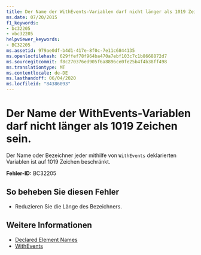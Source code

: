 ```yaml
---
title: Der Name der WithEvents-Variablen darf nicht länger als 1019 Zeichen sein.
ms.date: 07/20/2015
f1_keywords:
- bc32205
- vbc32205
helpviewer_keywords:
- BC32205
ms.assetid: 979ae0df-b4d1-417e-8f0c-7e11c6844135
ms.openlocfilehash: 629ffef78f964ba470a7ebf103c7c1b8668872d7
ms.sourcegitcommit: f8c270376ed905f6a8896ce0fe25b4f4b38ff498
ms.translationtype: MT
ms.contentlocale: de-DE
ms.lasthandoff: 06/04/2020
ms.locfileid: "84386093"
---
```

# <a name="withevents-variable-name-length-cannot-exceed-1019-characters"></a>Der Name der WithEvents-Variablen darf nicht länger als 1019 Zeichen sein.
Der Name oder Bezeichner jeder mithilfe von `WithEvents` deklarierten Variablen ist auf 1019 Zeichen beschränkt.  
  
 **Fehler-ID:** BC32205  
  
## <a name="to-correct-this-error"></a>So beheben Sie diesen Fehler  
  
- Reduzieren Sie die Länge des Bezeichners.  
  
## <a name="see-also"></a>Weitere Informationen

- [Declared Element Names](../programming-guide/language-features/declared-elements/declared-element-names.md)
- [WithEvents](../language-reference/modifiers/withevents.md)
